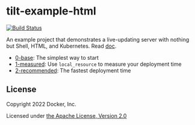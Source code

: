 # tilt-example-html

[![Build Status](https://circleci.com/gh/tilt-dev/tilt-example-html/tree/master.svg?style=shield)](https://circleci.com/gh/tilt-dev/tilt-example-html)

An example project that demonstrates a live-updating server with nothing but Shell, HTML, and Kubernetes. Read [doc](https://docs.tilt.dev/example_static_html.html).

- [0-base](0-base): The simplest way to start
- [1-measured](1-measured): Use `local_resource` to measure your deployment time
- [2-recommended](2-recommended): The fastest deployment time

## License

Copyright 2022 Docker, Inc.

Licensed under [the Apache License, Version 2.0](LICENSE)

